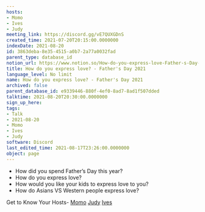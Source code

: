 ```yaml
---
hosts:
- Momo
- Ives
- Judy
meeting_link: https://discord.gg/vE7QUXGDnS
created_time: 2021-07-20T20:15:00.0000000
indexDate: 2021-08-20
id: 3863deba-8e35-4515-a0b7-2a77a0032fad
parent_type: database_id
notion_url: https://www.notion.so/How-do-you-express-love-Father-s-Day-2021-3863deba8e354515a0b72a77a0032fad
title: How do you express love? - Father's Day 2021
language_level: No limit
name: How do you express love? - Father's Day 2021
archived: false
parent_database_id: e9339446-880f-4ef0-8ad7-8ad1f507dded
talktime: 2021-08-20T20:30:00.0000000
sign_up_here: 
tags:
- Talk
- 2021-08-20
- Momo
- Ives
- Judy
software: Discord
last_edited_time: 2021-08-17T23:26:00.0000000
object: page
---
```


   - How did you spend Father’s Day this year?
   - How do you express love?
   - How would you like your kids to express love to you?
   - How do Asians VS Western people express love? 

Get to Know Your Hosts-
[Momo](/23f0f26c7f1547c0b08477c0c6f1f461)
[Judy](/d7df8bdfae994fc1a37a32b73806247f)
[Ives](/80871d292cbd411da0b1ab74bb5bccfd)




